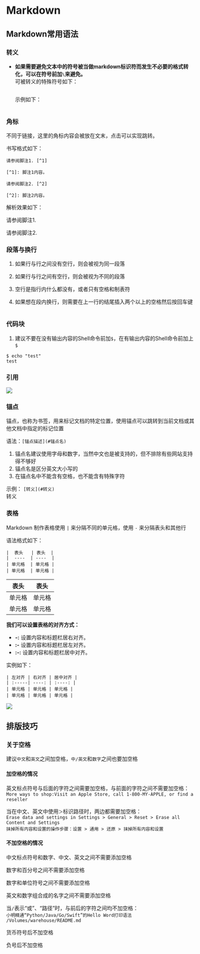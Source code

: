# Markdown

## Markdown常用语法

### 转义

*   **如果需要避免文本中的符号被当做markdown标识符而发生不必要的格式转化，可以在符号前加`\`来避免。**\
    可被转义的特殊符号如下： &#x20;

    <figure><img src="https://bu.dusays.com/2023/01/14/63c27b0eb8fa7.png" alt=""><figcaption></figcaption></figure>

    示例如下：&#x20;

    <figure><img src="https://bu.dusays.com/2023/01/14/63c27b112bf62.png" alt=""><figcaption></figcaption></figure>

### 角标

不同于链接，这里的角标内容会被放在文末，点击可以实现跳转。

书写格式如下：

```
请参阅脚注1. [^1]

[^1]: 脚注1内容。

请参阅脚注2. [^2]

[^2]: 脚注2内容。
```

解析效果如下：

请参阅脚注1.

请参阅脚注2.

### 段落与换行

1. 如果行与行之间没有空行，则会被视为同一段落
2. 如果行与行之间有空行，则会被视为不同的段落
3. 空行是指行内什么都没有，或者只有空格和制表符
4.  如果想在段内换行，则需要在上一行的结尾插入两个以上的空格然后按回车键&#x20;

    <figure><img src="https://bu.dusays.com/2023/01/14/63c271cd41342.png" alt=""><figcaption></figcaption></figure>

### 代码块

1. 建议不要在没有输出内容的Shell命令前加`$`，在有输出内容的Shell命令前加上`$`

```shell
$ echo "test"
test
```

### 引用

![](https://bu.dusays.com/2023/01/14/63c27a5f1c3b1.png)

### 锚点

锚点，也称为书签，用来标记文档的特定位置，使用锚点可以跳转到当前文档或其他文档中指定的标记位置

语法：`[锚点描述](#锚点名)`

1. 锚点名建议使用字母和数字，当然中文也是被支持的，但不排除有些网站支持得不够好
2. 锚点名是区分英文大小写的
3. 在锚点名中不能含有空格，也不能含有特殊字符

示例： `[转义](#转义)`\
转义

### 表格

Markdown 制作表格使用 `|` 来分隔不同的单元格，使用 `-` 来分隔表头和其他行

语法格式如下：

```
|  表头   | 表头  |
|  ----  | ----  |
| 单元格  | 单元格 |
| 单元格  | 单元格 |
```

| 表头  | 表头  |
| --- | --- |
| 单元格 | 单元格 |
| 单元格 | 单元格 |

**我们可以设置表格的对齐方式：**

* **-:** 设置内容和标题栏居右对齐。
* **:-** 设置内容和标题栏居左对齐。
* **:-:** 设置内容和标题栏居中对齐。

实例如下：

```
| 左对齐 | 右对齐 | 居中对齐 |
| :-----| ----: | :----: |
| 单元格 | 单元格 | 单元格 |
| 单元格 | 单元格 | 单元格 |
```

![](https://bu.dusays.com/2023/01/14/63c294756868e.png)

## 排版技巧

### 关于空格

建议`中文`和`英文`之间加空格，`中/英文`和`数字`之间也要加空格

#### 加空格的情况

英文标点符号与后面的字符之间需要加空格，与前面的字符之间不需要加空格：\
`More ways to shop:Visit an Apple Store, call 1-800-MY-APPLE, or find a reseller`

当在中文、英文中使用`＞`标识路径时，两边都需要加空格：\
`Erase data and settings in Settings > General > Reset > Erase all Content and Settings`\
`抹掉所有内容和设置的操作步骤：设置 > 通用 > 还原 > 抹掉所有内容和设置`

#### 不加空格的情况

中文标点符号和数字、中文、英文之间不需要添加空格

数字和百分号之间不需要添加空格

数字和单位符号之间不需要添加空格

英文和数字组合成的名字之间不需要添加空格

当`/`表示“或”、“路径”时，与前后的字符之间均不加空格：\
`小明精通“Python/Java/Go/Swift”的Hello Word打印语法`\
`/Volumes/warehouse/README.md`

货币符号后不加空格

负号后不加空格
